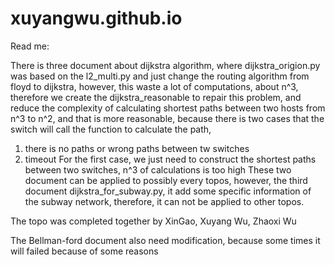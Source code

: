 # xuyangwu.github.io
Read me:

  There is three document about dijkstra algorithm, where dijkstra_origion.py was based on the l2_multi.py and just change the routing algorithm from floyd to dijkstra,
  however, this waste a lot of computations, about n^3, therefore we create the dijkstra_reasonable to repair this problem, and reduce the complexity
  of calculating shortest paths between two hosts from n^3 to n^2, and that is more reasonable, because there is two cases that the switch will call the function
  to calculate the path, 
  1) there is no paths or wrong paths between tw switches
  2) timeout
  For the first case, we just need to construct the shortest paths between two switches, n^3 of calculations is too high
  These two document can be applied to possibly every topos, however, the third document dijkstra_for_subway.py, it add some specific information of the subway network,
  therefore, it can not be applied to other topos.
  
  The topo was completed together by XinGao, Xuyang Wu, Zhaoxi Wu
  
  The Bellman-ford document also need modification, because some times it will failed because of some reasons
